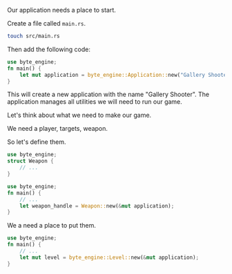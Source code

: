 Our application needs a place to start.

Create a file called `main.rs`.
```bash
touch src/main.rs
```

Then add the following code:

```rust
use byte_engine;
fn main() {
	let mut application = byte_engine::Application::new("Gallery Shooter");
}
```

This will create a new application with the name "Gallery Shooter". The application manages all utilities we will need to run our game.

Let's think about what we need to make our game.

We need a player, targets, weapon.

So let's define them.

```rust
use byte_engine;
struct Weapon {
	// ...
}
```

```rust
use byte_engine;
fn main() {
	// ...
	let weapon_handle = Weapon::new(&mut application);
}
```

We a need a place to put them.

```rust
use byte_engine;
fn main() {
	// ...
	let mut level = byte_engine::Level::new(&mut application);
}
```